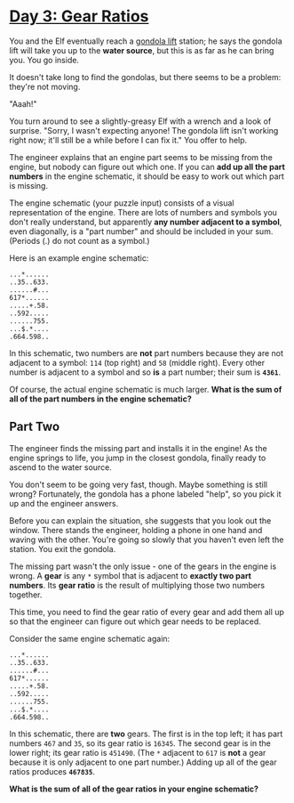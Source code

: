 # [Day 3: Gear Ratios](https://adventofcode.com/2023/day/3)
You and the Elf eventually reach a [gondola lift](https://en.wikipedia.org/wiki/Gondola_lift) station; he says the gondola lift will take you up to the **water source**, but this is as far as he can bring you. You go inside.

It doesn&#x27;t take long to find the gondolas, but there seems to be a problem: they&#x27;re not moving.

&quot;Aaah!&quot;

You turn around to see a slightly-greasy Elf with a wrench and a look of surprise. &quot;Sorry, I wasn&#x27;t expecting anyone! The gondola lift isn&#x27;t working right now; it&#x27;ll still be a while before I can fix it.&quot; You offer to help.

The engineer explains that an engine part seems to be missing from the engine, but nobody can figure out which one. If you can **add up all the part numbers** in the engine schematic, it should be easy to work out which part is missing.

The engine schematic (your puzzle input) consists of a visual representation of the engine. There are lots of numbers and symbols you don&#x27;t really understand, but apparently **any number adjacent to a symbol**, even diagonally, is a &quot;part number&quot; and should be included in your sum. (Periods (.) do not count as a symbol.)

Here is an example engine schematic:

```467..114..
...*......
..35..633.
......#...
617*......
.....+.58.
..592.....
......755.
...$.*....
.664.598..
```
In this schematic, two numbers are **not** part numbers because they are not adjacent to a symbol: `114` (top right) and `58` (middle right). Every other number is adjacent to a symbol and so **is** a part number; their sum is **`4361`**.

Of course, the actual engine schematic is much larger. **What is the sum of all of the part numbers in the engine schematic?**


## Part Two
The engineer finds the missing part and installs it in the engine! As the engine springs to life, you jump in the closest gondola, finally ready to ascend to the water source.

You don&#x27;t seem to be going very fast, though. Maybe something is still wrong? Fortunately, the gondola has a phone labeled &quot;help&quot;, so you pick it up and the engineer answers.

Before you can explain the situation, she suggests that you look out the window. There stands the engineer, holding a phone in one hand and waving with the other. You&#x27;re going so slowly that you haven&#x27;t even left the station. You exit the gondola.

The missing part wasn&#x27;t the only issue - one of the gears in the engine is wrong. A **gear** is any `*` symbol that is adjacent to **exactly two part numbers**. Its **gear ratio** is the result of multiplying those two numbers together.

This time, you need to find the gear ratio of every gear and add them all up so that the engineer can figure out which gear needs to be replaced.

Consider the same engine schematic again:

```467..114..
...*......
..35..633.
......#...
617*......
.....+.58.
..592.....
......755.
...$.*....
.664.598..
```
In this schematic, there are **two** gears. The first is in the top left; it has part numbers `467` and `35`, so its gear ratio is `16345`. The second gear is in the lower right; its gear ratio is `451490`. (The `*` adjacent to `617` is **not** a gear because it is only adjacent to one part number.) Adding up all of the gear ratios produces **`467835`**.

**What is the sum of all of the gear ratios in your engine schematic?**